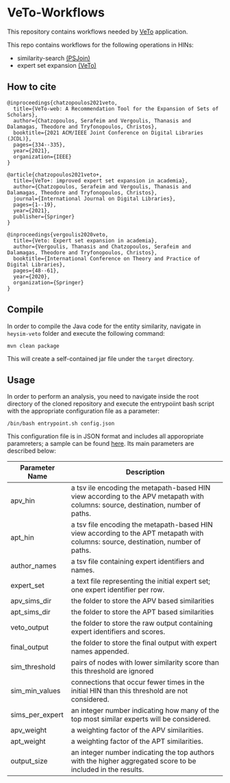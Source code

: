 # VeTo-Workflows

This repository contains workflows needed by [VeTo](https://github.com/schatzopoulos/VeTo) application. 

This repo contains workflows for the following operations in HINs: 
* similarity-search [(PSJoin)](https://github.com/schatzopoulos/psjoin)
* expert set expansion [(VeTo)](https://github.com/vergoulis/rev-sim-recommender)

## How to cite
```
@inproceedings{chatzopoulos2021veto,
  title={VeTo-web: A Recommendation Tool for the Expansion of Sets of Scholars},
  author={Chatzopoulos, Serafeim and Vergoulis, Thanasis and Dalamagas, Theodore and Tryfonopoulos, Christos},
  booktitle={2021 ACM/IEEE Joint Conference on Digital Libraries (JCDL)},
  pages={334--335},
  year={2021},
  organization={IEEE}
}

@article{chatzopoulos2021veto+,
  title={VeTo+: improved expert set expansion in academia},
  author={Chatzopoulos, Serafeim and Vergoulis, Thanasis and Dalamagas, Theodore and Tryfonopoulos, Christos},
  journal={International Journal on Digital Libraries},
  pages={1--19},
  year={2021},
  publisher={Springer}
}

@inproceedings{vergoulis2020veto,
  title={Veto: Expert set expansion in academia},
  author={Vergoulis, Thanasis and Chatzopoulos, Serafeim and Dalamagas, Theodore and Tryfonopoulos, Christos},
  booktitle={International Conference on Theory and Practice of Digital Libraries},
  pages={48--61},
  year={2020},
  organization={Springer}
}
```

## Compile 
In order to compile the Java code for the entity similarity, navigate in `heysim-veto` folder and execute the following command:
```
mvn clean package
```
This will create a self-contained jar file under the `target` directory. 

## Usage
In order to perform an analysis, you need to navigate inside the root directory of the cloned repository and execute the entrypoiint bash script with the appropriate configuration file as a parameter: 

```
/bin/bash entrypoint.sh config.json
```

This configuration file is in JSON format and includes all apporopriate paramreters; 
a sample can be found [here](https://github.com/schatzopoulos/VeTo-workflows/blob/master/sample_config.json).
Its main parameters are described below:

| Parameter Name  | Description |
| ------------- | ------------- |
| apv_hin | a tsv ile encoding the metapath-based HIN view according to the APV metapath with columns: source, destination, number of paths.
| apt_hin | a tsv file encoding the metapath-based HIN view according to the APT metapath with columns: source, destination, number of paths.
| author_names | a tsv file containing expert identifiers and names.
| expert_set | a text file representing the initial expert set; one expert identifier per row.
| apv_sims_dir | the folder to store the APV based similarities
| apt_sims_dir | the folder to store the APT based similarities
| veto_output | the folder to store the raw output containing expert identifiers and scores.
| final_output | the folder to store the final output with expert names appended.
| sim_threshold | pairs of nodes with lower similarity score than this threshold are ignored
| sim_min_values | connections that occur fewer times in the initial HIN than this threshold are not considered.
| sims_per_expert | an integer number indicating how many of the top most similar experts will be considered.
| apv_weight | a weighting factor of the APV similarities.
| apt_weight | a weighting factor of the APT similarities.
| output_size | an integer number indicating the top authors with the higher aggregated score to be included in the results.
